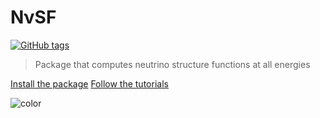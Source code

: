 <h1 id="cover-heading">
  NνSF
</h1>

[![GitHub tags](https://img.shields.io/github/tag/MichaelCurrin/docsify-js-template.svg)](https://GitHub.com/MichaelCurrin/docsify-js-template/tags/) <!-- TODO: Update username and repo name -->

>  Package that computes neutrino structure functions at all energies

[Install the package](#installation)
[Follow the tutorials](#home)

<!-- Set the background color or image. -->
![color](#FFFFFF)
